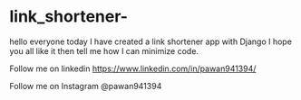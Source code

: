 # link_shortener-
hello everyone today I have created a link shortener app with Django I hope you all like it then tell me how I can minimize code. 

Follow me on linkedin https://www.linkedin.com/in/pawan941394/

Follow me on Instagram @pawan941394
